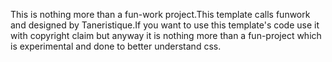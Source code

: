 This is nothing more than a fun-work project.This template calls funwork and designed by Taneristique.If you want to use this template's code use it with copyright claim but anyway it is nothing more than a fun-project which is experimental and done to better understand css.